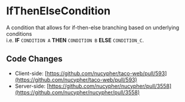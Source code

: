 # IfThenElseCondition

A condition that allows for if-then-else branching based on underlying conditions\
i.e. **IF** `CONDITION A` **THEN** `CONDITION B` **ELSE** `CONDITION_C`.

## Code Changes

* Client-side: [https://github.com/nucypher/taco-web/pull/593](https://github.com/nucypher/taco-web/pull/593)
* Server-side: [https://github.com/nucypher/nucypher/pull/3558](https://github.com/nucypher/nucypher/pull/3558)
